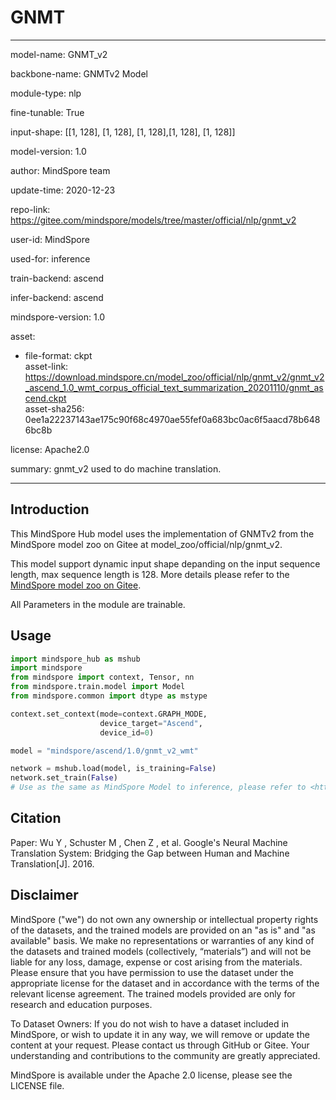 # GNMT

---

model-name: GNMT_v2

backbone-name: GNMTv2 Model

module-type: nlp

fine-tunable: True

input-shape: [[1, 128], [1, 128], [1, 128],[1, 128], [1, 128]]

model-version: 1.0

author: MindSpore team

update-time: 2020-12-23

repo-link: <https://gitee.com/mindspore/models/tree/master/official/nlp/gnmt_v2>

user-id: MindSpore

used-for: inference

train-backend: ascend

infer-backend: ascend

mindspore-version: 1.0

asset:

-
    file-format: ckpt  
    asset-link: <https://download.mindspore.cn/model_zoo/official/nlp/gnmt_v2/gnmt_v2_ascend_1.0_wmt_corpus_official_text_summarization_20201110/gnmt_ascend.ckpt>  
    asset-sha256: 0ee1a22237143ae175c90f68c4970ae55fef0a683bc0ac6f5aacd78b6486bc8b  

license: Apache2.0

summary: gnmt_v2 used to do machine translation.

---

## Introduction

This MindSpore Hub model uses the implementation of GNMTv2 from the MindSpore model zoo on Gitee at model_zoo/official/nlp/gnmt_v2.

This model support dynamic input shape depanding on the input sequence length, max sequence length is 128. More details please refer to the [MindSpore model zoo on Gitee](https://gitee.com/mindspore/models/tree/master/official/nlp/gnmt_v2/README.md).

All Parameters in the module are trainable.

## Usage

```python
import mindspore_hub as mshub
import mindspore
from mindspore import context, Tensor, nn
from mindspore.train.model import Model
from mindspore.common import dtype as mstype

context.set_context(mode=context.GRAPH_MODE,
                    device_target="Ascend",
                    device_id=0)

model = "mindspore/ascend/1.0/gnmt_v2_wmt"

network = mshub.load(model, is_training=False)
network.set_train(False)
# Use as the same as MindSpore Model to inference, please refer to <https://gitee.com/mindspore/models/tree/master/official/nlp/gnmt_v2>.
```

## Citation

Paper: Wu Y , Schuster M , Chen Z , et al. Google's Neural Machine Translation System: Bridging the Gap between Human and Machine Translation[J]. 2016.

## Disclaimer

MindSpore ("we") do not own any ownership or intellectual property rights of the datasets, and the trained models are provided on an "as is" and "as available" basis. We make no representations or warranties of any kind of the datasets and trained models (collectively, “materials”) and will not be liable for any loss, damage, expense or cost arising from the materials. Please ensure that you have permission to use the dataset under the appropriate license for the dataset and in accordance with the terms of the relevant license agreement. The trained models provided are only for research and education purposes.

To Dataset Owners: If you do not wish to have a dataset included in MindSpore, or wish to update it in any way, we will remove or update the content at your request. Please contact us through GitHub or Gitee. Your understanding and contributions to the community are greatly appreciated.

MindSpore is available under the Apache 2.0 license, please see the LICENSE file.